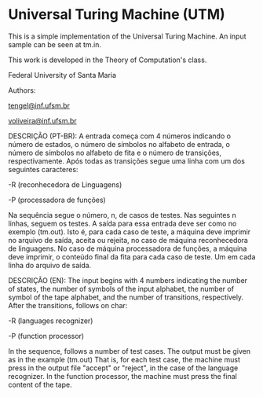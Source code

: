 Universal Turing Machine (UTM)
=========================

This is a simple implementation of the Universal Turing Machine. An input sample can be seen at tm.in.

This work is developed in the Theory of Computation's class.

Federal University of Santa Maria

Authors:

tengel@inf.ufsm.br

voliveira@inf.ufsm.br



DESCRIÇÃO (PT-BR):
A entrada começa com 4 números indicando o número de estados, o número de símbolos no alfabeto de entrada, o número de símbolos no alfabeto de fita e o número de transições, respectivamente. 
Após todas as transições segue uma linha com um dos seguintes caracteres: 

-R (reconhecedora de Linguagens)

-P (processadora de funções)

Na sequência segue o número, n, de casos de testes. Nas seguintes n linhas, seguem os testes. A saída para essa entrada deve ser como no exemplo (tm.out). 
Isto é, para cada caso de teste, a máquina deve imprimir no arquivo de saída, aceita ou rejeita, no caso de máquina reconhecedora de linguagens. No caso de máquina processadora de funções, 
a máquina deve imprimir, o conteúdo final da fita para cada caso de teste. Um em cada linha do arquivo de saída.


DESCRIÇÃO (EN):
The input begins with 4 numbers indicating the number of states, the number of symbols of the input alphabet, 
the number of symbol of the tape alphabet, and the number of transitions, respectively.
After the transitions, follows on char:

-R (languages recognizer)

-P (function processor)

In the sequence, follows a number of test cases.
The output must be given as in the example (tm.out)
That is, for each test case, the machine must press in the output file "accept" or "reject", in the case 
of the language recognizer. In the function processor, the machine must press the final content of the tape.
